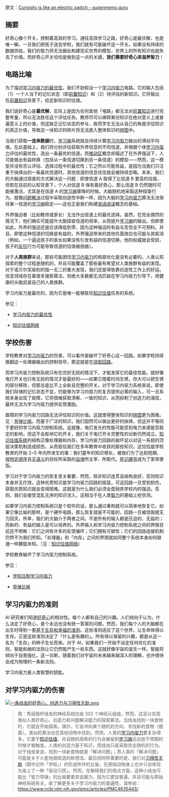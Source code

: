 原文：[Curiosity is like an electric switch - supermemo.guru](https://supermemo.guru/wiki/Curiosity_is_like_an_electric_switch)

## 摘要

好奇心像个开关，控制着高效的学习。通往高效学习之路，好奇心是最优解，也是唯一解。一旦我们把孩子送去学校，我们就有可能破坏这一开关。如果没有持续的数据供给，我们的智力将无法据此构建现实世界的模型，世界上的所有知识也就失去了价值。而好奇心开关恰恰是做到这一点的关键。**我们需要好奇心来滋养智力**！

## 电路比喻

为了描述[学习内驱力的最优性](https://supermemo.guru/wiki/Optimality_of_the_learn_drive)，我们不妨假设一个[学习内驱力](https://supermemo.guru/wiki/Learn_drive)电路。它的输入包括（1）一个人当下的记忆状态（即[前置知识](https://supermemo.guru/wiki/Prior_knowledge)）和（2）待评估的新知识。它将输出在[前置知识](https://supermemo.guru/wiki/Prior_knowledge)背景下，给定新知识的估值。

我们说好奇心是**最优解**，实际上是因为任何其他「电路」都无法对[前置知识](https://supermemo.guru/wiki/Prior_knowledge)进行完整考量，所以无法胜任这个评估任务。教师尽可以阐释某份知识在绝对意义上或普遍意义上的价值，但这缺乏记忆状态的参与，故而学生无法从自己的角度评估知识的真正价值，导致这一块知识的碎片将无法嵌入整体知识的[拼图](https://supermemo.guru/wiki/Jigsaw_puzzle)中。

当我们获取**一连串数据**时，[学习熵](https://supermemo.guru/wiki/Learntropy)系统就会持续计算[学习内驱力](https://supermemo.guru/wiki/Learn_drive)输出的滑动平均值。在此基础上，我们将分别评估获取外界信息的不同信道，并根据个体[学习内驱力](https://supermemo.guru/wiki/Learn_drive)评估的最优性，选出一条最优的信道。而[推动区](https://supermemo.guru/wiki/Push_zone)概念却描述了在外界强迫下，人可能做出有益转换（包括从一条信道切换到另一条信道）的模型——然而，这一模型并没有否认评估、选择过程中的最优性；它之所以可能有益，是因为当我们只注重于抉择出的一条最优信道时，其他信道的信息往往就会被持续忽略。本来，我们的大脑通过探查的方式解决这一问题：即使信道 A 取得了比信道 B 更高的估值，但若在目前的认知背景下，个人对信道 B 保有着好奇心，那么信道 B 仍然随时可能被激活，尤其是在信道 A 的[学习熵](https://supermemo.guru/wiki/Learntropy)骤降的时候。大脑随机地采取这种探查行为，就像[问题解决](https://supermemo.guru/wiki/Problem_solving)过程中采取创造性中断一样，因为大脑的[学习内驱力](https://supermemo.guru/wiki/Learn_drive)算法无法保持某一信道的[学习熵](https://supermemo.guru/wiki/Learntropy)稳定——这也正是我们构建[渐进阅读](https://supermemo.guru/wiki/Incremental_reading)概念的基础。

外界强迫者（比如教师或家长）无法作出信道上的最优选择。虽然，在完全偶然的情况下，他们确实可能提升大脑探查信道的频率，从而提升[学习熵](https://supermemo.guru/wiki/Learntropy)的输出。但即使如此，外界的强迫还是应该降低到零，因为这种强迫的有益与否完全不可预料。并且，即使这种信道的切换是有益的，外界强迫带来的其他负面效应也可能与其抵消（例如，一个逼迫孩子的家长如果没有引发有益的信道切换，他的权威就会受损，孩子的[反抗](https://supermemo.guru/wiki/Reactance)行为可能导致信道的估值被扭曲）。

对于**人类族群**来说，那些可能困住[学习内驱力](https://supermemo.guru/wiki/Learn_drive)的局部优化是没有必要的。人类认知探索的整个过程是随机的，并且可能覆盖了那些最有希望对人类族群有益的发现。对于诺贝尔奖级别的独一无二的重大发现，我们还是得依靠创造性工作上的好运。信息领域存在着很多搜索算法，但绝大多数都无法匹敌在学习内驱力引导下，用健康的头脑武装自己的人类族群。

学习内驱力是最优的，因为它是唯一能够胜任[知识估值](https://supermemo.guru/wiki/Knowledge_valuation)任务的系统。

参见：

- [学习内驱力的最优性](https://supermemo.guru/wiki/Optimality_of_the_learn_drive)

- [知识估值网络](https://supermemo.guru/wiki/Knowledge_valuation_network)

## 学校伤害

学校教育对[学习内驱力](https://supermemo.guru/wiki/Learn_drive)的伤害，可以看作是破坏了好奇心这一回路。如果学校持续推翻这一处理器输出的控制信号，那这就是在[烧毁回路](https://supermemo.guru/wiki/War_of_the_networks)。

而学习内驱力控制系统只有在完好无损的情况下，才能发挥它的最佳性能。就好像电灯开关也只有无损的情况才是最好的——如果它随着时间生锈，你大可以把生锈的部分移除，但那总是比不上全新且完整的开关。对于学习内驱力系统来说，即使我们存储的记忆状态不变，仍能够为学习内驱力的复苏提供必需的输入，可一旦系统本身出现了故障，它将很难获取清晰、一致的知识，从而抑制了创造力的涌现，最终无法为学习内驱力提供反馈激励。

故障的学习内驱力回路无法评估知识的价值。这就使得整体知识的[拼图](https://supermemo.guru/wiki/Jigsaw_puzzle)更为困难。见：[导弹比喻](https://supermemo.guru/wiki/Missile_metaphor)。而基于广泛的知识，我们固然可以做出更好的抉择，但这并不等同于更好的学习内驱力控制系统。这就像，电灯发光的性能可能受到电力来源是否稳定的影响，但这不会影响它的开关，我们关于电灯开关完整性的论断仍然成立。[知识估值系统](https://supermemo.guru/wiki/Knowledge_valuation_system)的结构正像处理器和内存，学习内驱力回路的崩坏足以对这一系统的顶层决策机制造成损伤，从而低估我们在多年教育中收获的那些知识。这恰恰是学校教育的开始 2~5 年内所发生的事：我们童年的知识增长，被我们为了达到短期、[按特定顺序](https://supermemo.guru/wiki/On_the_superiority_of_a_rat_over_a_schooled_human)且[无语义](https://supermemo.guru/wiki/Asemantic_learning)的目标所采取的[自律](https://supermemo.guru/wiki/Self-discipline)所主宰、所取代。[死记硬背](https://supermemo.guru/wiki/Cramming)成为了家常便饭。

学习对于学习内驱力的恢复至关重要，然而，除非知识连贯且结构良好，否则知识本身并无疗效。这种优质知识是学习内驱力回路的摇篮，可这回路一旦受到损伤，获取优质知识就会变得困难。这就是为什么我们必须全盘抛弃学校内的强迫。否则，我们会接受混乱无序的知识流入，这相当于在人类[智力](https://supermemo.guru/wiki/Intelligence)的基础上挖空洞。

如果学习内驱力控制系统只是个软件的话，那么通过重构就可以简单地恢复它。如果它像比喻的那样，是个硬件电路，那么恢复就是不可能的，回路一旦被烧毁就无力回天。所幸，我们的大脑介于两者之间。不是所有的输入都是压迫的、无益的；而新的、有益的输入是可以培养的。外界输入和学习内驱力控制系统之间的界限目前还不明晰：它们之间有许多的反馈循环；它们拥有可塑性；它们的回路连接机制仍然不为我们所知。「处理器」和「内存」之间的界限就如同整个系统本身如何联通一样朦胧未知。（见：[知识估值网络](https://supermemo.guru/wiki/Knowledge_valuation_network)）

学校教育破坏了学习内驱力控制系统。

参见：

- [学校压制学习内驱力](https://supermemo.guru/wiki/Schools_suppress_the_learn_drive)

- [导弹比喻](https://supermemo.guru/wiki/Missile_metaphor)

## 学习内驱力的准则

AI 研究者们知道[好奇心](https://supermemo.guru/wiki/Learn_drive)的相对性。每个人都有自己的兴趣。人们倾向于认为，什么决定了好奇心，是个永远也没有统一答案的问题。然而，我们每个人的大脑都在出生时得到一套[基于生存和幸福的准则](https://supermemo.guru/wiki/Brain's_development_optimization_criteria)。这些准则适应了这个世界，让生命体得以生存。正是这些准则决定了「什么是有趣的」。所有得以保留的兴趣，都是从这一名为「生存」的种子生长而来。对于 AI，如果我们一开始不设定任何优化的准则，智能和熵的法则让它仍然能产生一些东西。这就好像宇宙的诞生一样。智能将倾向于自我强化，这一论断，随着我们对宇宙的未来越来越深入的理解，也许很快会成为物理的一条新法则。

学习内驱力是人类智慧的钥匙。

## 对学习内驱力的伤害

[![一条线虫的好奇心、创造力与习得性无助.png](https://supermemo.guru/images/thumb/e/ed/Curiosity%2C_creativity_and_learned_helplessness_in_a_worm.png/500px-Curiosity%2C_creativity_and_learned_helplessness_in_a_worm.png)](https://supermemo.guru/wiki/File:Curiosity,_creativity_and_learned_helplessness_in_a_worm.png)

> 图：秀丽隐杆线虫的神经系统仅由 302 个神经元组成。然而，这足以实现类似人类好奇心、创造力和问题解决能力的探索算法。当线虫找到一块食物时，它就会开始探索。偶尔，它会冲向某个随机的方向，寻找新的食物（细菌）。类似的算法也在其他动物中找到。然而，人类的[学习内驱力](https://supermemo.guru/wiki/Learn_drive)要复杂得多。它基于[知识估值](https://supermemo.guru/wiki/Knowledge_valuation)，并且随机探索的行为会被留到[学习熵](https://supermemo.guru/wiki/Learntropy)远远低于预期的时候才被触发。人类的创造力基于知识，而线虫只是采取完全随机的行为。对于线虫来说，找到一块新食物就是「解决问题」；而人类的「解决问题」可能是关于火星地貌改造的新想法。最后但同样重要的是，我们对[习得性无助](https://supermemo.guru/wiki/Learned_helplessness)（图中记作「学校」）的形成所作的比喻，在原始动物身上也许只会体现为染上了一种「驱动习惯」。然而，在解释我们的观点方面，这种小线虫可能比「智力导弹」的比喻要更具说服力，因为它更加普遍，并且可能与原始神经系统有关。欲了解更多关于学习内驱力的普遍性，请参阅：https://www.ncbi.nlm.nih.gov/pmc/articles/PMC4635443/